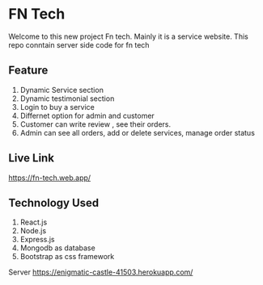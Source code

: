 # FN Tech
Welcome to this new project Fn tech. Mainly it is a service website. This repo conntain server side code for fn tech

## Feature 
1. Dynamic Service section
2. Dynamic testimonial section
3. Login to buy a service
4. Differnet option for admin and customer
5. Customer can write review , see their orders.
6. Admin can see all orders, add or delete services, manage order status

## Live Link
https://fn-tech.web.app/

## Technology Used 
1. React.js
2. Node.js
3. Express.js
4. Mongodb as database
5. Bootstrap as css framework

Server 
https://enigmatic-castle-41503.herokuapp.com/